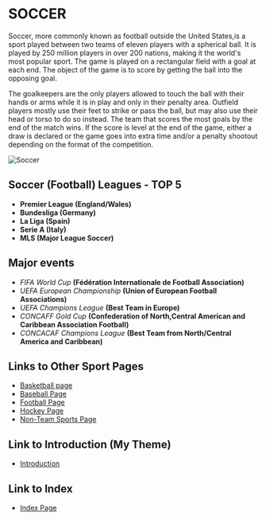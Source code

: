 # SOCCER

Soccer, more commonly known as football outside the United States,is a sport
played between two teams of eleven players with a spherical ball. It is played
by 250 million players in over 200 nations, making it the world's most popular
sport. The game is played on a rectangular field with a goal at each end.
The object of the game is to score by getting the ball into the opposing goal.

The goalkeepers are the only players allowed to touch the ball with their hands
or arms while it is in play and only in their penalty area. Outfield players
mostly use their feet to strike or pass the ball, but may also use their head
or torso to do so instead. The team that scores the most goals by the end of
the match wins. If the score is level at the end of the game, either a draw is
declared or the game goes into extra time and/or a penalty shootout depending
on the format of the competition.

![Soccer](/images/soccer.jpg)

## Soccer (Football) Leagues - TOP 5

* **Premier League (England/Wales)**
* **Bundesliga (Germany)**
* **La Liga (Spain)**
* **Serie A (Italy)**
* **MLS (Major League Soccer)**


## Major events

* _FIFA World Cup_ **(Fédération Internationale de Football Association)**
* _UEFA European Championship_ **(Union of European Football Associations)**
* _UEFA Champions League_ **(Best Team in Europe)**
* _CONCAFF Gold Cup_ **(Confederation of North,Central American and Caribbean Association Football)**
* _CONCACAF Champions League_ **(Best Team from North/Central America and Caribbean)**


## Links to Other Sport Pages

* [Basketball page](basketball.html)
* [Baseball Page](baseball.html)
* [Football Page](football.html)
* [Hockey Page](hockey.html)
* [Non-Team Sports Page](non-team-sports.html)


## Link to Introduction (My Theme)

* [Introduction](My-Theme.html)

## Link to Index

* [Index Page](index.html)
